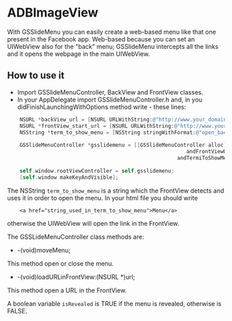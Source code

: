# ADBImageView

With GSSlideMenu you can easily create a web-based menu like that one present in the Facebook app.
Web-based because you can set an UIWebView also for the "back" menu; GSSlideMenu intercepts all the links and it opens the webpage in the main UIWebView.

How to use it
-----

- Import GSSlideMenuController, BackView and FrontView classes.
- In your AppDelegate import GSSlideMenuController.h and, in you didFinishLaunchingWithOptions method write - these lines:

``` objective-c	
	NSURL *backView_url = [NSURL URLWithString:@"http://www.your_domain.com/url_for_backMenu.html"];
	NSURL *frontView_start_url = [NSURL URLWithString:@"http://www.your_domain.com/url_for_frontMenu.html"];
	NSString *term_to_show_menu = [NSString stringWithFormat:@"open_back_menu"];
    
	GSSlideMenuController *gsslidemenu = [[GSSlideMenuController alloc] initWithBackViewURL:backView_url 
                                                      	  andFrontViewURL:frontView_start_url 
                                                       andTermiToShowMenu:term_to_show_menu];
   
	self.window.rootViewController = self.gsslidemenu;
	[self.window makeKeyAndVisible];
``` 

The NSString `term_to_show_menu` is a string which the FrontView detects and uses it in order to open the menu.
In your html file you should write 
``` 
	<a href="string_used_in_term_to_show_menu">Menu</a>
```

otherwise the UIWebView will open the link in the FrontView.

The GSSLideMenuController class methods are:

- -(void)moveMenu;

This method open or close the menu.

- -(void)loadURLinFrontView:(NSURL *)url;

This method open a URL in the FrontView.

A boolean variable `isRevealed` is TRUE if the menu is revealed, otherwise is FALSE.